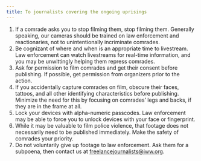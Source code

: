 ```yaml
---
title: To journalists covering the ongoing uprisings
---
```

1. If a comrade asks you to stop filming them, stop filming them. Generally speaking, our cameras should be trained on law enforcement and reactionaries, not to unintentionally incriminate comrades.
2. Be cognizant of where and when is an appropriate time to livestream. Law enforcement can watch livestreams for real-time information, and you may be unwittingly helping them repress comrades.
3. Ask for permission to film comrades and get their consent before publishing. If possible, get permission from organizers prior to the action.
4. If you accidentally capture comrades on film, obscure their faces, tattoos, and all other identifying characteristics before publishing. Minimize the need for this by focusing on comrades’ legs and backs, if they are in the frame at all.
5. Lock your devices with alpha-numeric passcodes. Law enforcement may be able to force you to unlock devices with your face or fingerprint.
6. While it may be valuable to film police violence, that footage does not necessarily need to be published immediately. Make the safety of comrades your priority.
7. Do not voluntarily give up footage to law enforcement. Ask them for a subpoena, then contact us at [freelancejournalists@iww.org](mailto:freelancejournalists@iww.org).
